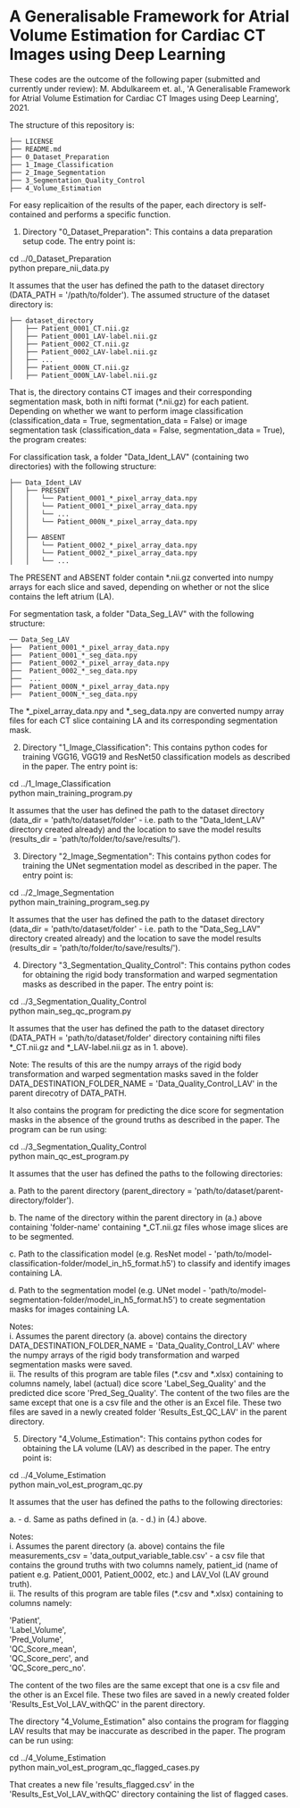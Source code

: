 A Generalisable Framework for Atrial Volume Estimation for Cardiac CT Images using Deep Learning
============

These codes are the outcome of the following paper (submitted and currently under review): M. Abdulkareem  et. al., 'A Generalisable Framework for Atrial Volume Estimation for Cardiac CT Images using Deep Learning', 2021.  

The structure of this repository is: 

    ├── LICENSE
    ├── README.md          
    ├── 0_Dataset_Preparation
    ├── 1_Image_Classification
    ├── 2_Image_Segmentation
    ├── 3_Segmentation_Quality_Control
    ├── 4_Volume_Estimation

For easy replicaition of the results of the paper, each directory is self-contained and performs a specific function. 



1. Directory "0_Dataset_Preparation": This contains a data preparation setup code. The entry point is: 

cd ../0_Dataset_Preparation\
python prepare_nii_data.py

It assumes that the user has defined the path to the dataset directory (DATA_PATH = '/path/to/folder'). The assumed structure of the dataset directory is: 

    ├── dataset_directory
    │   ├── Patient_0001_CT.nii.gz      
    │   ├── Patient_0001_LAV-label.nii.gz        
    │   ├── Patient_0002_CT.nii.gz      
    │   ├── Patient_0002_LAV-label.nii.gz 
    │   ├── ...   
    │   ├── Patient_000N_CT.nii.gz      
    │   ├── Patient_000N_LAV-label.nii.gz

That is, the directory contains CT images and their corresponding segmentation mask, both in nifti format (\*.nii.gz) for each patient. Depending on whether we want to perform image classification (classification_data = True, segmentation_data = False) or image segmentation task (classification_data = False, segmentation_data = True), the program creates: 

For classification task, a folder "Data_Ident_LAV" (containing two directories) with the following structure: 

    ├── Data_Ident_LAV
    │   ├── PRESENT      
    │   │   └── Patient_0001_*_pixel_array_data.npy    
    │   │   └── Patient_0001_*_pixel_array_data.npy 
    │   │   └── ... 
    │   │   └── Patient_000N_*_pixel_array_data.npy
    │   │   
    │   ├── ABSENT      
    │   │   └── Patient_0002_*_pixel_array_data.npy    
    │   │   └── Patient_0002_*_pixel_array_data.npy
    │   │   └── ... 
    
The PRESENT and ABSENT folder contain \*.nii.gz converted into numpy arrays for each slice and saved, depending on whether or not the slice contains the left atrium (LA). 

For segmentation task, a folder "Data_Seg_LAV" with the following structure: 

    ── Data_Seg_LAV      
    ├──  Patient_0001_*_pixel_array_data.npy    
    ├──  Patient_0001_*_seg_data.npy
    ├──  Patient_0002_*_pixel_array_data.npy    
    ├──  Patient_0002_*_seg_data.npy
    ├──  ... 
    ├──  Patient_000N_*_pixel_array_data.npy    
    ├──  Patient_000N_*_seg_data.npy

The \*\_pixel_array_data.npy and \*\_seg_data.npy are converted numpy array files for each CT slice containing LA and its corresponding segmentation mask. 



2. Directory "1_Image_Classification": This contains python codes for training VGG16, VGG19 and ResNet50 classification models as described in the paper. The entry point is: 

cd ../1_Image_Classification\
python main_training_program.py

It assumes that the user has defined the path to the dataset directory (data_dir = 'path/to/dataset/folder' - i.e. path to the "Data_Ident_LAV" directory created already) and the location to save the model results (results_dir = 'path/to/folder/to/save/results/').



3. Directory "2_Image_Segmentation": This contains python codes for training the UNet segmentation model as described in the paper. The entry point is: 

cd ../2_Image_Segmentation\
python main_training_program_seg.py

It assumes that the user has defined the path to the dataset directory (data_dir = 'path/to/dataset/folder' - i.e. path to the "Data_Seg_LAV" directory created already) and the location to save the model results (results_dir = 'path/to/folder/to/save/results/').



4. Directory "3_Segmentation_Quality_Control": This contains python codes for obtaining the rigid body transformation and warped segmentation masks as described in the paper. The entry point is: 

cd ../3_Segmentation_Quality_Control\
python main_seg_qc_program.py

It assumes that the user has defined the path to the dataset directory (DATA_PATH = 'path/to/dataset/folder' directory containing nifti files \*_CT.nii.gz and \*_LAV-label.nii.gz as in 1. above).

Note: The results of this are the numpy arrays of the rigid body transformation and warped segmentation masks saved in the folder DATA_DESTINATION_FOLDER_NAME = 'Data_Quality_Control_LAV' in the parent direcotry of DATA_PATH.

It also contains the program for predicting the dice score for segmentation masks in the absence of the ground truths as described in the paper. The program can be run using:  

cd ../3_Segmentation_Quality_Control\
python main_qc_est_program.py

It assumes that the user has defined the paths to the following directories: 

a. Path to the parent directory (parent_directory = 'path/to/dataset/parent-directory/folder'). 

b. The name of the directory within the parent directory in (a.) above containing 'folder-name' containing \*\_CT.nii.gz files whose image slices are to be segmented. 

c. Path to the classification model (e.g. ResNet model - 'path/to/model-classification-folder/model_in_h5_format.h5') to classify and identify images containing LA. 

d. Path to the segmentation model (e.g. UNet model - 'path/to/model-segmentation-folder/model_in_h5_format.h5') to create segmentation masks for images containing LA.

Notes: \
i. Assumes the parent directory (a. above) contains the directory DATA_DESTINATION_FOLDER_NAME = 'Data_Quality_Control_LAV' where the numpy arrays of the rigid body transformation and warped segmentation masks were saved. \
ii. The results of this program are table files (\*.csv and \*.xlsx) containing to columns namely, label (actual) dice score 'Label_Seg_Quality' and the predicted dice score 'Pred_Seg_Quality'. The content of the two files are the same except that one is a csv file and the other is an Excel file. These two files are saved in a newly created folder 'Results_Est_QC_LAV' in the parent directory. 



5. Directory "4_Volume_Estimation":  This contains python codes for obtaining the LA volume (LAV) as described in the paper. The entry point is: 

cd ../4_Volume_Estimation\
python main_vol_est_program_qc.py

It assumes that the user has defined the paths to the following directories: 

a. - d. Same as paths defined in (a. - d.) in (4.) above. 

Notes: \
i. Assumes the parent directory (a. above) contains the file measurements_csv = 'data_output_variable_table.csv' - a csv file that contains the ground truths with two columns namely, patient_id (name of patient e.g. Patient_0001, Patient_0002, etc.) and LAV_Vol (LAV ground truth). \
ii. The results of this program are table files (\*.csv and \*.xlsx) containing to columns namely: 

'Patient', \
'Label_Volume', \
'Pred_Volume', \
'QC_Score_mean', \
'QC_Score_perc', and \
'QC_Score_perc_no'.

The content of the two files are the same except that one is a csv file and the other is an Excel file. These two files are saved in a newly created folder 'Results_Est_Vol_LAV_withQC' in the parent directory. 

The directory "4_Volume_Estimation" also contains the program for flagging LAV results that may be inaccurate as described in the paper. The program can be run using: 

cd ../4_Volume_Estimation\
python main_vol_est_program_qc_flagged_cases.py

That creates a new file 'results_flagged.csv' in the 'Results_Est_Vol_LAV_withQC' directory containing the list of flagged cases. 

